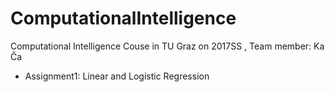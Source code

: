 # ComputationalIntelligence
Computational Intelligence Couse in TU Graz on 2017SS
, Team member: Ka Ča
- Assignment1: Linear and Logistic Regression
